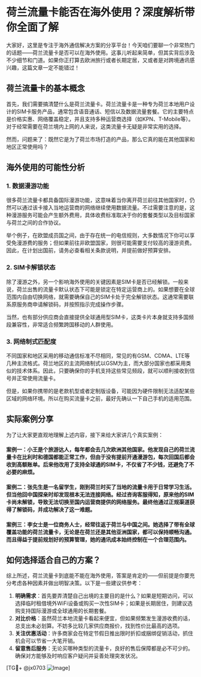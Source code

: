 # 荷兰流量卡能否在海外使用？深度解析带你全面了解

大家好，这里是专注于海外通信解决方案的分享平台！今天咱们要聊一个非常热门的话题——荷兰流量卡是否可以在海外使用。这事儿听起来简单，但其实背后涉及不少细节和门道。如果你正打算去欧洲旅行或者长期定居，又或者是对跨境通讯感兴趣，这篇文章一定不能错过！

## 荷兰流量卡的基本概念

首先，我们需要搞清楚什么是荷兰流量卡。荷兰流量卡是一种专为荷兰本地用户设计的SIM卡服务产品，通常包含语音通话、短信以及数据流量套餐。它的主要特点是价格实惠、网络覆盖稳定，并且支持多种运营商选择（如KPN、T-Mobile等）。对于经常需要在荷兰境内上网的人来说，这类流量卡无疑是非常实用的选择。

然而，问题来了：既然它是为了荷兰市场打造的产品，那么它真的能在其他国家和地区正常使用吗？

## 海外使用的可能性分析

### 1. 数据漫游功能
很多荷兰流量卡都具备国际漫游功能，这意味着当你离开荷兰前往其他国家时，仍然可以通过该卡接入当地运营商的网络继续使用数据流量。不过需要注意的是，这种漫游服务可能会产生额外费用，具体收费标准取决于你的套餐类型以及目标国家与荷兰之间的合作协议。

举个例子，在欧盟成员国之间，由于存在统一的电信规则，大多数情况下你可以享受免漫游费的服务；但如果前往非欧盟国家，则很可能需要支付较高的漫游资费。因此，在计划出国前，请务必查看相关条款说明，并提前做好预算安排。

### 2. SIM卡解锁状态
除了漫游之外，另一个影响海外使用的关键因素是SIM卡是否已经解锁。一般来说，荷兰出售的流量卡默认状态下可能是锁定在特定运营商上的。如果想要在全球范围内自由切换网络，就需要确保自己的SIM卡处于完全解锁状态。这通常需要联系原服务商申请解锁码，并按照指示完成操作步骤。

当然，也有部分供应商会直接提供全球通用型SIM卡，这类卡片本身就支持多国频段兼容性，非常适合频繁跨国移动的人群使用。

### 3. 网络制式匹配度
不同国家和地区采用的移动通信标准不尽相同，常见的有GSM、CDMA、LTE等几种主流格式。荷兰地区的主流网络制式以GSM为主，而大部分国家也都采用类似的技术体系。因此，只要确保你的手机支持这些常见频段，就可以顺利接收到信号并正常使用流量卡。

但是，如果你携带的是老款机型或者定制版设备，可能因为硬件限制无法适配某些区域的网络环境。所以在购买流量卡之前，最好先确认一下自己手机的适用范围。

## 实际案例分享

为了让大家更直观地理解上述内容，接下来给大家讲几个真实案例：

#### 案例一：小王是个旅游达人，每年都会去几次欧洲其他国家。他发现自己的荷兰流量卡在比利时和德国都能正常工作，但由于没有提前开通漫游包，每次回国后都会收到高额账单。后来他改用了支持全球通的SIM卡，不仅省了不少钱，还避免了不必要的麻烦。

#### 案例二：张先生是一名留学生，刚到荷兰时买了当地的流量卡用于日常学习生活。但当他回中国探亲时却发现根本无法连接网络。经过咨询客服得知，原来他的SIM卡尚未解锁，导致无法切换至国内运营商提供的网络服务。最终他通过正规渠道获得了解锁码，并成功解决了这一难题。

#### 案例三：李女士是一位商务人士，经常往返于荷兰与中国之间。她选择了带有全球覆盖功能的荷兰流量卡，无论是在荷兰还是其他亚洲国家，都可以保持顺畅沟通。而且得益于提前规划好的预算管理，她的通讯成本始终控制在一个合理范围内。

## 如何选择适合自己的方案？

综上所述，荷兰流量卡到底能不能在海外使用，答案是肯定的——但前提是你要充分考虑各种因素并做出明智决策。以下是一些建议供参考：

1. **明确需求**：首先要弄清楚自己出境的主要目的是什么？如果是短期访问，可以选择临时租借境外WiFi设备或购买一次性SIM卡；如果是长期居住，则建议选购支持国际漫游或全球通用的长期套餐。
2. **对比价格**：虽然荷兰本地流量卡看起来便宜，但如果频繁发生漫游收费的话，总支出未必划算。不妨多比较几家供应商报价，找到性价比最高的选项。
3. **关注优惠活动**：许多商家会在特定节假日推出限时折扣或捆绑促销活动，抓住机会可以节省一大笔开销。
4. **留意售后服务**：无论买哪种类型的流量卡，良好的售后保障都是必不可少的。确保对方能够及时响应客户疑问并妥善处理突发状况。

[TG💪+ @jx0703 ![Image](https://github.com/user-attachments/assets/dbca1d08-cadb-493c-b0ec-ad6f7a83f270)]